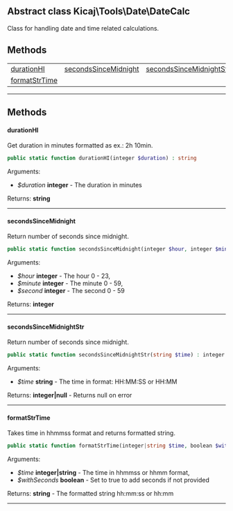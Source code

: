 ## Abstract class Kicaj\Tools\Date\DateCalc
Class for handling date and time related calculations.

## Methods

|                                                  |                                                  |                                                  |
| ------------------------------------------------ | ------------------------------------------------ | ------------------------------------------------ |
            [durationHI](#durationhi)             |  [secondsSinceMidnight](#secondssincemidnight)   |[secondsSinceMidnightStr](#secondssincemidnightstr)|
         [formatStrTime](#formatstrtime)          |                      [](#)                       |                      [](#)                       |

-------
## Methods
#### durationHI
Get duration in minutes formatted as ex.: 2h 10min.
```php
public static function durationHI(integer $duration) : string
```
Arguments:
- _$duration_ **integer** - The duration in minutes

Returns: **string**

-------
#### secondsSinceMidnight
Return number of seconds since midnight.
```php
public static function secondsSinceMidnight(integer $hour, integer $minute, integer $second) : integer
```
Arguments:
- _$hour_ **integer** - The hour 0 - 23, 
- _$minute_ **integer** - The minute 0 - 59, 
- _$second_ **integer** - The second 0 - 59

Returns: **integer**

-------
#### secondsSinceMidnightStr
Return number of seconds since midnight.
```php
public static function secondsSinceMidnightStr(string $time) : integer|null
```
Arguments:
- _$time_ **string** - The time in format: HH:MM:SS or HH:MM

Returns: **integer|null** - Returns null on error

-------
#### formatStrTime
Takes time in hhmmss format and returns formatted string.
```php
public static function formatStrTime(integer|string $time, boolean $withSeconds) : string
```
Arguments:
- _$time_ **integer|string** - The time in hhmmss or hhmm format, 
- _$withSeconds_ **boolean** - Set to true to add seconds if not provided

Returns: **string** - The formatted string hh:mm:ss or hh:mm

-------
